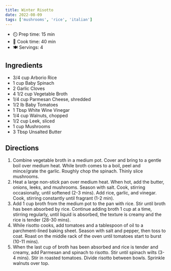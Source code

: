 ```yaml
---
title: Winter Risotto
date: 2022-08-09
tags: ['mushrooms', 'rice', 'italian']
---
```


- ⏲️ Prep time: 15 min
- 🍳 Cook time: 40 min
- 🍽️ Servings: 4

## Ingredients

- 3/4 cup Arborio Rice
- 1 cup Baby Spinach
- 2 Garlic Cloves
- 4 1/2 cup Vegetable Broth
- 1/4 cup Parmesan Cheese, shredded
- 1/2 lb Baby Tomatoes
- 1 Tbsp White Wine Vinegar
- 1/4 cup Walnuts, chopped
- 1/2 cup Leek, sliced
- 1 cup Mushrooms
- 3 Tbsp Unsalted Butter


## Directions

1. Combine vegetable broth in a medium pot. Cover and bring to a gentle boil over medium heat. While broth comes to a boil, peel and mince/grate the garlic. Roughly chop the spinach. Thinly slice mushrooms.
2. Heat a large non-stick pan over medium heat. When hot, add the butter, onions, leeks, and mushrooms. Season with salt. Cook, stirring occasionally, until softened (2-3 mins). Add rice, garlic, and vinegar. Cook, stirring constantly until fragrant (1-2 min).
3. Add 1 cup broth from the medium pot to the pan with rice. Stir until broth has been absorbed by rice. Continue adding broth 1 cup at a time, stirring regularly, until liquid is absorbed, the texture is creamy and the rice is tender (28-30 mins).
4. While risotto cooks, add tomatoes and a tablespoon of oil to a parchment-lined baking sheet. Season with salt and pepper, then toss to coat. Roast on the middle rack of the oven until tomatoes start to burst (10-11 mins).
5. When the last cup of broth has been absorbed and rice is tender and creamy, add Parmesan and spinach to risotto. Stir until spinach wilts (3-4 mins). Stir in roasted tomatoes. Divide risotto between bowls. Sprinkle walnuts over top.
